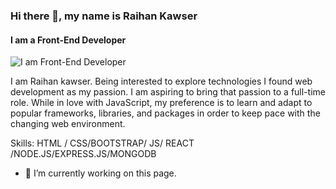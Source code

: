 ### Hi there 👋, my name is Raihan Kawser
#### I am a Front-End Developer
![I am Front-End Developer](https://i.ibb.co/6rcZFMC/Raihan-kawser.png)

I am Raihan kawser. Being interested to explore technologies I found web development as my passion. I am aspiring to bring that passion to a full-time role.
While in love with JavaScript, my preference is to learn and adapt to popular frameworks, libraries, and packages in order to keep pace with the changing web environment.

Skills:   HTML / CSS/BOOTSTRAP/ JS/ REACT /NODE.JS/EXPRESS.JS/MONGODB

- 🔭 I’m currently working on this page. 







